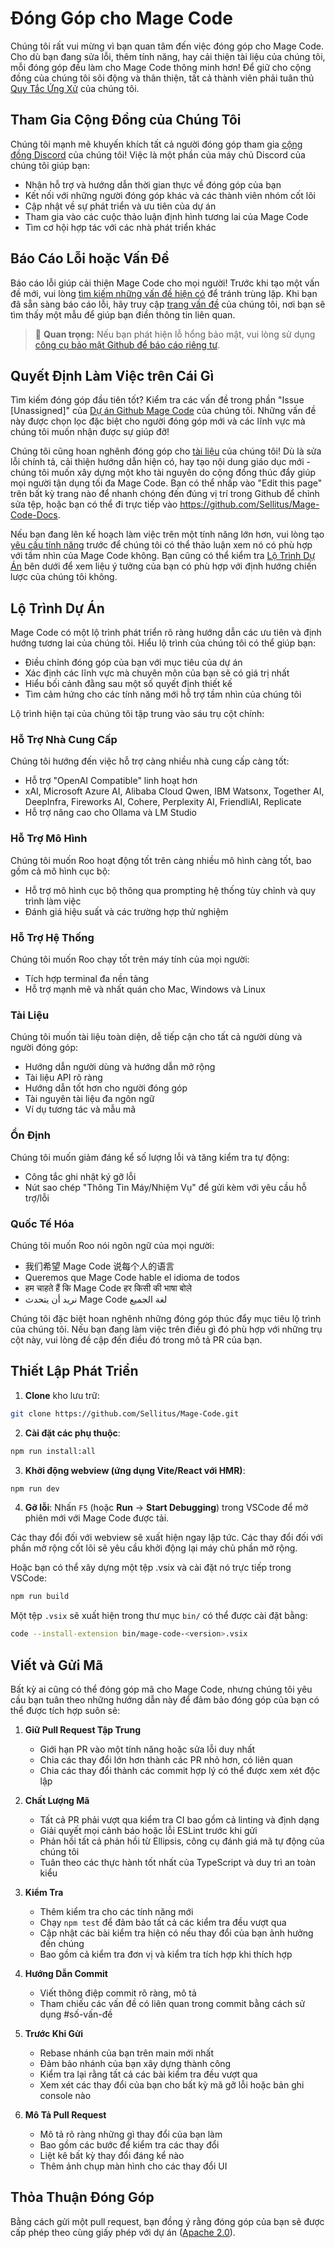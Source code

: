 # Đóng Góp cho Mage Code

Chúng tôi rất vui mừng vì bạn quan tâm đến việc đóng góp cho Mage Code. Cho dù bạn đang sửa lỗi, thêm tính năng, hay cải thiện tài liệu của chúng tôi, mỗi đóng góp đều làm cho Mage Code thông minh hơn! Để giữ cho cộng đồng của chúng tôi sôi động và thân thiện, tất cả thành viên phải tuân thủ [Quy Tắc Ứng Xử](CODE_OF_CONDUCT.md) của chúng tôi.

## Tham Gia Cộng Đồng của Chúng Tôi

Chúng tôi mạnh mẽ khuyến khích tất cả người đóng góp tham gia [cộng đồng Discord](https://discord.gg/magecode) của chúng tôi! Việc là một phần của máy chủ Discord của chúng tôi giúp bạn:

- Nhận hỗ trợ và hướng dẫn thời gian thực về đóng góp của bạn
- Kết nối với những người đóng góp khác và các thành viên nhóm cốt lõi
- Cập nhật về sự phát triển và ưu tiên của dự án
- Tham gia vào các cuộc thảo luận định hình tương lai của Mage Code
- Tìm cơ hội hợp tác với các nhà phát triển khác

## Báo Cáo Lỗi hoặc Vấn Đề

Báo cáo lỗi giúp cải thiện Mage Code cho mọi người! Trước khi tạo một vấn đề mới, vui lòng [tìm kiếm những vấn đề hiện có](https://github.com/Sellitus/Mage-Code/issues) để tránh trùng lặp. Khi bạn đã sẵn sàng báo cáo lỗi, hãy truy cập [trang vấn đề](https://github.com/Sellitus/Mage-Code/issues/new/choose) của chúng tôi, nơi bạn sẽ tìm thấy một mẫu để giúp bạn điền thông tin liên quan.

<blockquote class='warning-note'>
     🔐 <b>Quan trọng:</b> Nếu bạn phát hiện lỗ hổng bảo mật, vui lòng sử dụng <a href="https://github.com/Sellitus/Mage-Code/security/advisories/new">công cụ bảo mật Github để báo cáo riêng tư</a>.
</blockquote>

## Quyết Định Làm Việc trên Cái Gì

Tìm kiếm đóng góp đầu tiên tốt? Kiểm tra các vấn đề trong phần "Issue [Unassigned]" của [Dự án Github Mage Code](https://github.com/orgs/Sellitus/projects/1) của chúng tôi. Những vấn đề này được chọn lọc đặc biệt cho người đóng góp mới và các lĩnh vực mà chúng tôi muốn nhận được sự giúp đỡ!

Chúng tôi cũng hoan nghênh đóng góp cho [tài liệu](https://docs.magecode.com/) của chúng tôi! Dù là sửa lỗi chính tả, cải thiện hướng dẫn hiện có, hay tạo nội dung giáo dục mới - chúng tôi muốn xây dựng một kho tài nguyên do cộng đồng thúc đẩy giúp mọi người tận dụng tối đa Mage Code. Bạn có thể nhấp vào "Edit this page" trên bất kỳ trang nào để nhanh chóng đến đúng vị trí trong Github để chỉnh sửa tệp, hoặc bạn có thể đi trực tiếp vào https://github.com/Sellitus/Mage-Code-Docs.

Nếu bạn đang lên kế hoạch làm việc trên một tính năng lớn hơn, vui lòng tạo [yêu cầu tính năng](https://github.com/Sellitus/Mage-Code/discussions/categories/feature-requests?discussions_q=is%3Aopen+category%3A%22Feature+Requests%22+sort%3Atop) trước để chúng tôi có thể thảo luận xem nó có phù hợp với tầm nhìn của Mage Code không. Bạn cũng có thể kiểm tra [Lộ Trình Dự Án](#lộ-trình-dự-án) bên dưới để xem liệu ý tưởng của bạn có phù hợp với định hướng chiến lược của chúng tôi không.

## Lộ Trình Dự Án

Mage Code có một lộ trình phát triển rõ ràng hướng dẫn các ưu tiên và định hướng tương lai của chúng tôi. Hiểu lộ trình của chúng tôi có thể giúp bạn:

- Điều chỉnh đóng góp của bạn với mục tiêu của dự án
- Xác định các lĩnh vực mà chuyên môn của bạn sẽ có giá trị nhất
- Hiểu bối cảnh đằng sau một số quyết định thiết kế
- Tìm cảm hứng cho các tính năng mới hỗ trợ tầm nhìn của chúng tôi

Lộ trình hiện tại của chúng tôi tập trung vào sáu trụ cột chính:

### Hỗ Trợ Nhà Cung Cấp

Chúng tôi hướng đến việc hỗ trợ càng nhiều nhà cung cấp càng tốt:

- Hỗ trợ "OpenAI Compatible" linh hoạt hơn
- xAI, Microsoft Azure AI, Alibaba Cloud Qwen, IBM Watsonx, Together AI, DeepInfra, Fireworks AI, Cohere, Perplexity AI, FriendliAI, Replicate
- Hỗ trợ nâng cao cho Ollama và LM Studio

### Hỗ Trợ Mô Hình

Chúng tôi muốn Roo hoạt động tốt trên càng nhiều mô hình càng tốt, bao gồm cả mô hình cục bộ:

- Hỗ trợ mô hình cục bộ thông qua prompting hệ thống tùy chỉnh và quy trình làm việc
- Đánh giá hiệu suất và các trường hợp thử nghiệm

### Hỗ Trợ Hệ Thống

Chúng tôi muốn Roo chạy tốt trên máy tính của mọi người:

- Tích hợp terminal đa nền tảng
- Hỗ trợ mạnh mẽ và nhất quán cho Mac, Windows và Linux

### Tài Liệu

Chúng tôi muốn tài liệu toàn diện, dễ tiếp cận cho tất cả người dùng và người đóng góp:

- Hướng dẫn người dùng và hướng dẫn mở rộng
- Tài liệu API rõ ràng
- Hướng dẫn tốt hơn cho người đóng góp
- Tài nguyên tài liệu đa ngôn ngữ
- Ví dụ tương tác và mẫu mã

### Ổn Định

Chúng tôi muốn giảm đáng kể số lượng lỗi và tăng kiểm tra tự động:

- Công tắc ghi nhật ký gỡ lỗi
- Nút sao chép "Thông Tin Máy/Nhiệm Vụ" để gửi kèm với yêu cầu hỗ trợ/lỗi

### Quốc Tế Hóa

Chúng tôi muốn Roo nói ngôn ngữ của mọi người:

- 我们希望 Mage Code 说每个人的语言
- Queremos que Mage Code hable el idioma de todos
- हम चाहते हैं कि Mage Code हर किसी की भाषा बोले
- نريد أن يتحدث Mage Code لغة الجميع

Chúng tôi đặc biệt hoan nghênh những đóng góp thúc đẩy mục tiêu lộ trình của chúng tôi. Nếu bạn đang làm việc trên điều gì đó phù hợp với những trụ cột này, vui lòng đề cập đến điều đó trong mô tả PR của bạn.

## Thiết Lập Phát Triển

1. **Clone** kho lưu trữ:

```sh
git clone https://github.com/Sellitus/Mage-Code.git
```

2. **Cài đặt các phụ thuộc**:

```sh
npm run install:all
```

3. **Khởi động webview (ứng dụng Vite/React với HMR)**:

```sh
npm run dev
```

4. **Gỡ lỗi**:
   Nhấn `F5` (hoặc **Run** → **Start Debugging**) trong VSCode để mở phiên mới với Mage Code được tải.

Các thay đổi đối với webview sẽ xuất hiện ngay lập tức. Các thay đổi đối với phần mở rộng cốt lõi sẽ yêu cầu khởi động lại máy chủ phần mở rộng.

Hoặc bạn có thể xây dựng một tệp .vsix và cài đặt nó trực tiếp trong VSCode:

```sh
npm run build
```

Một tệp `.vsix` sẽ xuất hiện trong thư mục `bin/` có thể được cài đặt bằng:

```sh
code --install-extension bin/mage-code-<version>.vsix
```

## Viết và Gửi Mã

Bất kỳ ai cũng có thể đóng góp mã cho Mage Code, nhưng chúng tôi yêu cầu bạn tuân theo những hướng dẫn này để đảm bảo đóng góp của bạn có thể được tích hợp suôn sẻ:

1. **Giữ Pull Request Tập Trung**

    - Giới hạn PR vào một tính năng hoặc sửa lỗi duy nhất
    - Chia các thay đổi lớn hơn thành các PR nhỏ hơn, có liên quan
    - Chia các thay đổi thành các commit hợp lý có thể được xem xét độc lập

2. **Chất Lượng Mã**

    - Tất cả PR phải vượt qua kiểm tra CI bao gồm cả linting và định dạng
    - Giải quyết mọi cảnh báo hoặc lỗi ESLint trước khi gửi
    - Phản hồi tất cả phản hồi từ Ellipsis, công cụ đánh giá mã tự động của chúng tôi
    - Tuân theo các thực hành tốt nhất của TypeScript và duy trì an toàn kiểu

3. **Kiểm Tra**

    - Thêm kiểm tra cho các tính năng mới
    - Chạy `npm test` để đảm bảo tất cả các kiểm tra đều vượt qua
    - Cập nhật các bài kiểm tra hiện có nếu thay đổi của bạn ảnh hưởng đến chúng
    - Bao gồm cả kiểm tra đơn vị và kiểm tra tích hợp khi thích hợp

4. **Hướng Dẫn Commit**

    - Viết thông điệp commit rõ ràng, mô tả
    - Tham chiếu các vấn đề có liên quan trong commit bằng cách sử dụng #số-vấn-đề

5. **Trước Khi Gửi**

    - Rebase nhánh của bạn trên main mới nhất
    - Đảm bảo nhánh của bạn xây dựng thành công
    - Kiểm tra lại rằng tất cả các bài kiểm tra đều vượt qua
    - Xem xét các thay đổi của bạn cho bất kỳ mã gỡ lỗi hoặc bản ghi console nào

6. **Mô Tả Pull Request**
    - Mô tả rõ ràng những gì thay đổi của bạn làm
    - Bao gồm các bước để kiểm tra các thay đổi
    - Liệt kê bất kỳ thay đổi đáng kể nào
    - Thêm ảnh chụp màn hình cho các thay đổi UI

## Thỏa Thuận Đóng Góp

Bằng cách gửi một pull request, bạn đồng ý rằng đóng góp của bạn sẽ được cấp phép theo cùng giấy phép với dự án ([Apache 2.0](../LICENSE)).

